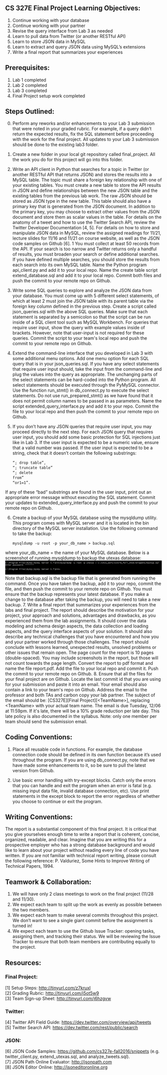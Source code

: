 ## CS 327E Final Project Learning Objectives:
1. Continue working with your database
2. Continue working with your partner
3. Revise the query interface from Lab 3 as needed
4. Learn to pull data from Twitter (or another RESTful API)
5. Learn to store JSON data in MySQL
6. Learn to extract and query JSON data using MySQL’s extensions 
7. Write a final report that summarizes your experiences

## Prerequisites:
1. Lab 1 completed
2. Lab 2 completed
3. Lab 3 completed
4. Final Project setup work completed

## Steps Outlined:
0. Perform any reworks and/or enhancements to your Lab 3 submission that were noted in your graded rubric. For example,
   if a query didn’t return the expected results, fix the SQL statement before proceeding with the work for the final
project. All updates to your Lab 3 submission should be done to the existing lab3 folder.
1. Create a new folder in your local git repository called final_project. All the work you do for this project will go
   into this folder.
2. Write an API client in Python that searches for a topic in Twitter (or another RESTful API that returns JSON) and
   stores the results into a MySQL table. The topic must share a foreign key relationship with one of your existing
tables. You must create a new table to store the API results in JSON and define relationships between the new JSON table
and the existing tables from the previous lab work. The raw JSON should be stored as JSON type in the new table. This
table should also have a primary key that is generated from the JSON document. In addition to the primary key, you may
choose to extract other values from the JSON document and store them as scalar values in the table. For details on the
anatomy of a tweet and how to use the Twitter Search API, review the Twitter Developer Documentation [4, 5]. For details
on how to store and manipulate JSON data in MySQL, review the assigned readings for 11/21, lecture slides for 11/16 and
11/21 on course website, as well as the JSON code samples on Github [6].  1 You must collect at least 50 records from
the API. If your search is too narrow and Twitter returns only a handful of results, you must broaden your search or
define additional searches. If you have defined multiple searches, you should store the results from each search into
its own MySQL table. Name the Python program api_client.py and add it to your local repo. Name the create table script
extend_database.sql and add it to your local repo. Commit both files and push the commit to your remote repo on Github.
3. Write some SQL queries to explore and analyze the JSON data from your database. You must come up with 5 different
   select statements, of which at least 2 must join the JSON table with its parent table via the foreign key column
defined in the previous step. Create a script called json_queries.sql with the above SQL queries. Make sure that each
statement is separated by a semicolon so that the script can be run inside of a SQL client tool such as MySQL Workbench.
For queries that require user input, show the query with example values inside of brackets. However, note that
user-input is not required for these queries. Commit the script to your team's local repo and push the commit to your
remote repo on Github.
4. Extend the command-line interface that you developed in Lab 3 with some additional menu options. Add one menu option
   for each SQL query that is in your json_queries.sql. If you have any select statements that require user input
should, take the input from the command-line and plug the values into the query as appropriate. The unchanging parts of
the select statements can be hard-coded into the Python program. All select statements should be executed through the
PyMySQL connector.  Use the function run_stmt() in db_connect.py to execute the select statements. Do not use
run_prepared_stmt() as we have found that it does not permit column names to be passed in as parameters. Name the script
extended_query_interface.py and add it to your repo. Commit the file to your local repo and then push the commit to your
remote repo on Github.
5. If you don’t have any JSON queries that require user input, you may proceed directly to the next step. For each JSON
   query that requires user input, you should add some basic protection for SQL injections just like in Lab 3. If the
user input is expected to be a numeric value, ensure that a valid number was passed. If the user input is expected to be
a string, check that it doesn’t contain the following substrings: 

    ~~~~~{.sql}  
    “; drop table”,   
    “; truncate table”   
    “; delete  
    from”   
    “or1=1”.    
    ~~~~~
If any of these “bad” substrings are found in the user input, print out an appropriate error message
without executing the SQL statement. Commit your updates to extended_query_interface.py and push the commit to your
remote repo on Github.

6. Create a backup of your MySQL database using the mysqldump utility. This program comes with MySQL server and it is
   located in the bin directory of the MySQL server installation. Use the following command to take the backup: 

    ~~~~~{.sh}
    mysqldump -u root -p your_db_name > backup.sql 
    ~~~~~
where your_db_name = the name of your MySQL database.  Below is a
screenshot of running mysqldump to backup the utexas database: 
![image of mysqldump example](./mysqldump.png)
Note that backup.sql is the backup file that is generated
from running the command. Once you have taken the backup, add it to your repo, commit the file, and then push the commit
to your remote repo on Github. You must ensure that the backup represents your latest database. If you make a change to
the database after taking the backup, you will need to take a new backup.
7. Write a final report that summarizes your experiences from the labs and final project. The report should describe the
   motivation for your project, your approach and solutions, advantages and drawbacks, as you experienced them from the
lab assignments. It should cover the data modeling and schema design aspects, the data collection and loading aspects,
and the query interface aspects of your solution. It should also describe any technical challenges that you have
encountered and how you and your partner worked through those challenges. The report should conclude with lessons
learned, unexpected results, unsolved problems or other issues that remain open.  The page count for the report is 10
pages (double-spaced). You may include screenshots in the report, but those will not count towards the page length.
Convert the report to pdf format and name the file report.pdf. Add the file to your local repo and commit it. Push the
commit to your remote repo on Github.
8. Ensure that all the files for your final project are on Github. Locate the last commit id that you are using for your
   submission and paste it into an email. Your email should also contain a link to your team's repo on Github. Address
the email to the professor and both TAs and carbon copy your lab partner. The subject of the email should be:
[CS327E][Final Project][\<TeamName\>], replacing \<TeamName\> with your actual team name. The email is due Tuesday, 12/06 at
11:59pm. If it's late, there will be a 10% grade reduction per late day. This late policy is also documented in the
syllabus. Note: only one member per team should send the submission email.  

## Coding Conventions:

1. Place all reusable code in functions. For example, the database connection code should be defined in its own function
   because it’s used throughout the program. If you are using db_connect.py, note that we have made some enhancements to
it, so be sure to pull the latest version from Github. 

2. Use basic error handling with try-except blocks. Catch only the errors that you can handle and exit the program when
   an error is fatal (e.g. missing input data file, invalid database connection, etc). Use print statements in the
except block to report the error regardless of whether you choose to continue or exit the program.

## Writing Conventions:

The report is a substantial component of this final project. It is critical that you give yourselves enough time to
write a report that is coherent, concise, organized, readable, and clear. Imagine that you are writing this for a
prospective employer who has a strong database background and would like to learn about your project without reading
every line of code you have written.  If you are not familiar with technical report writing, please consult the
following reference: P. Valduriez, Some Hints to Improve Writing of Technical Papers, 1994.

## Teamwork & Collaboration:

1. We will have only 2 class meetings to work on the final project (11/28 and 11/30).
2. We expect each team to split up the work as evenly as possible between the two members.
3. We expect each team to make several commits throughout this project. We don’t want to see a single giant commit
   before the assignment is turned in!
4. We expect each team to use the Github Issue Tracker: opening tasks, assigning them, and tracking their status. We
   will be reviewing the Issue Tracker to ensure that both team members are contributing equally to the project.
  
## Resources:
### Final Project:
[1] Setup Steps: http://tinyurl.com/z7kruxl    
[2] Grading Rubric: http://tinyurl.com/j5ot5w9    
[3] Team Sign-up Sheet: http://tinyurl.com/j6hzgvw    

### Twitter:
[4] Twitter API Field Guide: https://dev.twitter.com/overview/api/tweets   
[5] Twitter Search API: https://dev.twitter.com/rest/public/search    

### JSON:
[6] JSON Code Samples: https://github.com/cs327e-fall2016/snippets (e.g. twitter_client.py, extend_utexas.sql, and analyze_tweets.sql).    
[7] JSON Path Online Evaluator: http://jsonpath.com    
[8] JSON Editor Online: http://jsoneditoronline.org    
